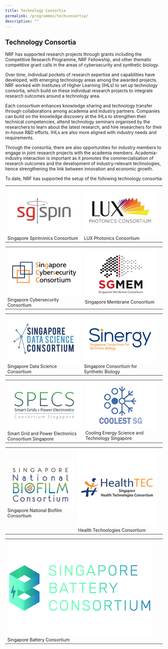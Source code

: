 ```yaml
---
title: Technology Consortia
permalink: /programmes/techconsortia/
description: ""
---
```

## Technology Consortia ##

NRF has supported research projects through grants including the Competitive Research Programme, NRF Fellowship, and other thematic competitive grant calls in the areas of cybersecurity and synthetic biology. 

Over time, individual pockets of research expertise and capabilities have developed, with emerging technology areas among the awarded projects. NRF worked with Institutes of Higher Learning (IHLs) to set up technology consortia, which build on these individual research projects to integrate research outcomes around a technology area. 

Each consortium enhances knowledge sharing and technology transfer through collaborations among academia and industry partners. Companies can build on the knowledge discovery at the IHLs to strengthen their technical competencies, attend technology seminars organised by the researchers to learn about the latest research, and hire  researchers for their in-house R&amp;D efforts. IHLs are also more aligned with industry needs and requirements.

Through the consortia, there are also opportunities for industry members to engage in joint research projects with the academia members. Academia-industry interaction is important as it promotes the commercialisation of research outcomes and the development of industry-relevant technologies, hence strengthening the link between innovation and economic growth.

To date, NRF has supported the setup of the following technology consortia:



|  |  |  |
| -------- | -------- | -------- |
| [![Singapore Spintronics Consortium](/images/Programmes/sgspin.jpg)](https://www.nrf.gov.sg/programmes/technology-consortia/singapore-spintronics-consortium)<br>Singapore Spintronics Consortium | [![LUX Photonics Consortium](/images/Programmes/luxconsortium.jpg)](https://www.nrf.gov.sg/programmes/technology-consortia/lux-photonics-consortium)<br>LUX Photonics Consortium

|  |  |  |
| -------- | -------- | -------- |
|[![Singapore Cybersecurity Consortium](/images/Programmes/sgsconsortium.png)](https://www.nrf.gov.sg/programmes/technology-consortia/singapore-cybersecurity-consortium)<br> Singapore Cybersecurity Consortium | [![Singapore Membrane Consortium](/images/Programmes/sgmem-logo.jpg)](https://www.nrf.gov.sg/programmes/technology-consortia/singapore-membrane-consortium)<br> Singapore Membrane Consortium

|  |  |  |
| -------- | -------- | -------- |
|[![Singapore Data Science Consortium](/images/Programmes/sdsconsortium.jpg)](https://www.nrf.gov.sg/programmes/technology-consortia/singapore-data-science-consortium)<br> Singapore Data Science Consortium | [![Singapore Consortium for Synthetic Biology](/images/Programmes/sinergy.png)](https://www.nrf.gov.sg/programmes/technology-consortia/singapore-consortium-for-synthetic-biology)<br> Singapore Consortium for Synthetic Biology

|  |  |  |
| -------- | -------- | -------- |
|[![Smart Grid and Power Electronics Consortium Singapore](/images/Programmes/specsconsortium.png)](https://www.nrf.gov.sg/programmes/technology-consortia/smart-grid-and-power-electronics-consortium-singapore)<br>Smart Grid and Power Electronics Consortium Singapore | [![Cooling Energy Science and Technology Singapore](/images/Programmes/coolestsg-logov1.png)](https://www.nrf.gov.sg/programmes/technology-consortia/cooling-energy-science-and-technology-singapore)<br> Cooling Energy Science and Technology Singapore

|  |  |  |
| -------- | -------- | -------- |
|[![Singapore National Biofilm Consortium](/images/Programmes/snbc-logo.jpg)](https://www.nrf.gov.sg/programmes/technology-consortia/singapore-national-biofilm-consortium)<br> Singapore National Biofilm Consortium | [![Health Technologies Consortium](/images/Programmes/healthtec-logo-medium-3.png)](https://www.nrf.gov.sg/programmes/technology-consortia/health-technologies-consortium)<br>Health Technologies Consortium

|  |  |  |
| -------- | -------- | -------- |
|[![Singapore Battery Consortium](/images/Programmes/sbc_logo_landscape_colour.jpg)](https://www.nrf.gov.sg/programmes/technology-consortia/singapore-battery-consortium)<br>Singapore Battery Consortium